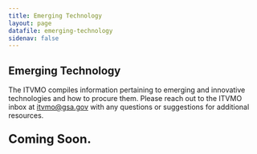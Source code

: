 ```yaml
---
title: Emerging Technology
layout: page
datafile: emerging-technology
sidenav: false
---
```


<section class="grid-container clearfix padding-left-0 padding-right-1">
<h1 class="margin-top-0">Emerging Technology</h1>
    <div class="grid-row">
      <p>The ITVMO compiles information pertaining to emerging and innovative technologies and how to procure them. Please reach out to the ITVMO inbox at <a href="mailto:itvmo@gsa.gov">itvmo@gsa.gov</a> with any questions or suggestions for additional resources.</p>
      <p style="font-size:1.5rem;font-weight:bold;">Coming Soon.</p>
    </div>
    <!--
    <div class="usa-table-container--scrollable">
    <table class="usa-table">
      <caption></caption>
      {% assign rows = site.data.emerging-technology %}
      <th class="row-color">Title</th>
      <th class="row-color">Type</th>
      <th class="row-color">Problem Statement</th>
      <th class="row-color">Description</th>
      <th class="row-color">Last Updated</th>
        {% for row in rows %}
        <tr>
          <td><a href="{{  row.Link }}">{{  row.Title }}</a></td>
          <td>{{  row.Type }}</td>
          <td>{{  row.Problem_Statement }}</td>
          <td>{{  row.Description }}</td>
          <td>{{  row.Last_Updated }}</td>
        </tr>
        {% endfor %}
      </table>
    </div>-->
</section>
   
